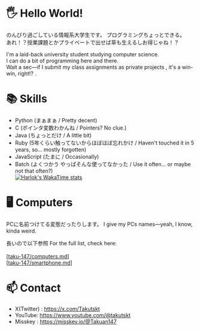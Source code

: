 # 🖐️ Hello World!
のんびり過ごしている情報系大学生です。
プログラミングちょっとできる。
<br>あれ！？授業課題とかプライベートで出せば草も生えるしお得じゃね！？

I'm a laid-back university student studying computer science.  
I can do a bit of programming here and there.  
Wait a sec—if I submit my class assignments as private projects , it's a win-win, right!?  .


# 📚 Skills
- Python (まぁまぁ / Pretty decent)
- C (ポインタ変数わかんね / Pointers? No clue.)
- Java (ちょっとだけ / A little bit)
- Ruby (5年くらい触ってないからほぼほぼ忘れかけ / Haven't touched it in 5 years, so... mostly forgotten)
- JavaScript (たまに / Occasionally)
- Batch (よくつかう やっぱそんな使ってなかった / Use it often... or maybe not that often?)
  <br>[![Harlok's WakaTime stats](https://github-readme-stats.vercel.app/api/wakatime?username=taku_147&layout=compact)](https://github.com/anuraghazra/github-readme-stats)

# 🖥️ Computers
PCに名前つけてる変態だったりします。
I give my PCs names—yeah, I know, kinda weird.  

長いので以下参照 
For the full list, check here:  
<br>[[taku-147/computers.md](computers.md)]
<br>[[taku-147/smartphone.md](smartphone.md)]

# 📫 Contact
- X(Twitter) : https://x.com/Takutskt
- YouTube: https://www.youtube.com/@takutskt
- Misskey : https://misskey.io/@Takuan147
